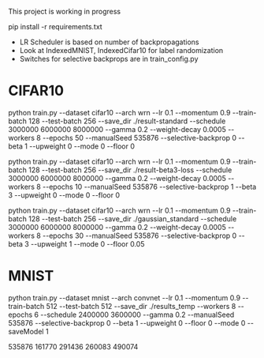 This project is working in progress

pip install -r requirements.txt


* LR Scheduler is based on number of backpropagations
* Look at IndexedMNIST, IndexedCifar10 for label randomization
* Switches for selective backprops are in train_config.py

# CIFAR10


python train.py --dataset cifar10 --arch wrn --lr 0.1 --momentum 0.9 --train-batch 128  --test-batch 256 --save_dir ./result-standard --schedule 3000000 6000000 8000000 --gamma 0.2 --weight-decay 0.0005 --workers 8 --epochs 50  --manualSeed 535876 --selective-backprop 0 --beta 1 --upweight 0 --mode 0 --floor 0

python train.py --dataset cifar10 --arch wrn --lr 0.1 --momentum 0.9 --train-batch 128  --test-batch 256 --save_dir ./result-beta3-loss --schedule 3000000 6000000 8000000 --gamma 0.2 --weight-decay 0.0005 --workers 8 --epochs 10  --manualSeed 535876 --selective-backprop 1 --beta 3 --upweight 0 --mode 0 --floor 0




python train.py --dataset cifar10 --arch wrn --lr 0.1 --momentum 0.9 --train-batch 128  --test-batch 256 --save_dir ./gaussian_standard --schedule 3000000 6000000 8000000 --gamma 0.2 --weight-decay 0.0005 --workers 8 --epochs 30  --manualSeed 535876 --selective-backprop 0 --beta 3 --upweight 1 --mode 0 --floor 0.05




# MNIST
python train.py --dataset mnist --arch convnet --lr 0.1 --momentum 0.9 --train-batch 512  --test-batch 512 --save_dir ./results_temp --workers 8 --epochs 6 --schedule 2400000 3600000 --gamma 0.2 --manualSeed 535876 --selective-backprop 0 --beta 1 --upweight 0 --floor 0 --mode 0 --saveModel 1



535876 161770 291436 260083 490074


